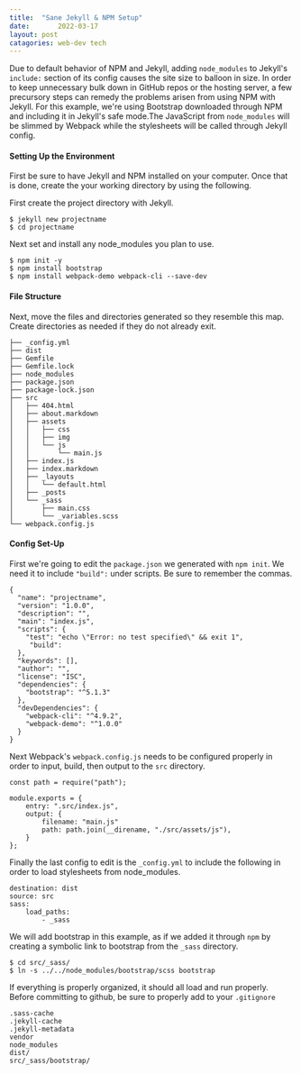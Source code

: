 ```yaml
---
title:	"Sane Jekyll & NPM Setup"
date:		2022-03-17
layout:	post
catagories: web-dev tech
---
```

Due to default behavior of NPM and Jekyll, adding <code>node_modules</code> to Jekyll's <code>include:</code> section of its config causes the site size to balloon in size. In order to keep unnecessary bulk down in GitHub repos or the hosting server, a few precursory steps can remedy the problems arisen from using NPM with Jekyll. For this example, we're using Bootstrap downloaded through NPM and including it in Jekyll's safe mode.The JavaScript from <code>node_modules</code> will be slimmed by Webpack while the stylesheets will be called through Jekyll config.

#### Setting Up the Environment
First be sure to have Jekyll and NPM installed on your computer. Once that is done, create the your working directory by using the following.

First create the project directory with Jekyll.
```
$ jekyll new projectname
$ cd projectname
```

Next set and install any node_modules you plan to use.
```
$ npm init -y
$ npm install bootstrap
$ npm install webpack-demo webpack-cli --save-dev
```


#### File Structure
Next, move the files and directories generated so they resemble this map. Create directories as needed if they do not already exit.

```
├── _config.yml
├── dist
├── Gemfile
├── Gemfile.lock
├── node_modules
├── package.json
├── package-lock.json
├── src
│   ├── 404.html
│   ├── about.markdown
│   ├── assets
│   │   ├── css
│   │   ├── img
│   │   └── js
│   │       └── main.js
│   ├── index.js
│   ├── index.markdown
│   ├── _layouts
│   │   └── default.html
│   ├── _posts
│   └── _sass
│       ├── main.css
│       └── _variables.scss
└── webpack.config.js
```
#### Config Set-Up

First we're going to edit the <code>package.json</code> we generated with <code>npm init</code>. We need it to include <code>"build":</code> under scripts. Be sure to remember the commas.

```
{
  "name": "projectname",
  "version": "1.0.0",
  "description": "",
  "main": "index.js",
  "scripts": {
    "test": "echo \"Error: no test specified\" && exit 1",
	 "build":
  },
  "keywords": [],
  "author": "",
  "license": "ISC",
  "dependencies": {
    "bootstrap": "^5.1.3"
  },
  "devDependencies": {
    "webpack-cli": "^4.9.2",
    "webpack-demo": "^1.0.0"
  }
}
```


Next Webpack's <code>webpack.config.js</code> needs to be configured properly in order to input, build, then output to the <code>src</code> directory. 

```
const path = require("path");

module.exports = {
	entry: ".src/index.js",
	output: {
		filename: "main.js"
		path: path.join(__direname, "./src/assets/js"),
	}
};
```

Finally the last config to edit is the <code>_config.yml</code> to include the following in order to load stylesheets from node_modules.

```
destination: dist
source: src
sass:
	load_paths:
		- _sass
```
We will add bootstrap in this example, as if we added it through <code>npm</code> by creating a symbolic link to bootstrap from the <code>_sass</code> directory.

```
$ cd src/_sass/
$ ln -s ../../node_modules/bootstrap/scss bootstrap
```

If everything is properly organized, it should all load and run properly. Before committing to github, be sure to properly add to your <code>.gitignore</code>

```
.sass-cache
.jekyll-cache
.jekyll-metadata
vendor
node_modules
dist/
src/_sass/bootstrap/
```

